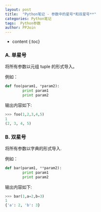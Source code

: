 ```yaml
---
layout: post
title:  "Python笔记 - 参数中的星号*和双星号**"
categories: Python笔记
tags:  Python参数
author: PPJoin
---
```


* content
{:toc}

### A. 单星号

将所有参数以元组 tuple 的形式导入。

例如：

```python
def foo(param1, *param2):
        print param1
        print param2
```




输出内容如下: 
```python
>>> foo(1,2,3,4,5)
1
(2, 3, 4, 5)
```

### B. 双星号

将所有参数以字典的形式导入.

例如：

```python
def bar(param1, **param2):
        print param1
        print param2
```
输出内容如下: 
```python
>>> bar(1,a=2,b=3)
1
{'a': 2, 'b': 3}
```